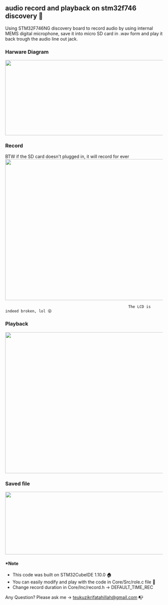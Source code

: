 ## audio record and playback on stm32f746 discovery 📝  
Using STM32F746NG discovery board to record audio by using internal MEMS digital microphone, save it into micro SD card in .wav form and play it back trough the audio line out jack.

### Harware Diagram
<img src="https://github.com/tzf230201/Record_Playback-32F746GDISCOVERY/blob/main/picture/hardware%20diagram.jpg" height="240" width="680" >

### Record
BTW if the SD card doesn't plugged in, it will record for ever
<img src="https://github.com/tzf230201/Record_Playback-32F746GDISCOVERY/blob/main/picture/recording.jpg" height="450" width="680" >

                                                           The LCD is indeed broken, lol 😝

### Playback
<img src="https://github.com/tzf230201/Record_Playback-32F746GDISCOVERY/blob/main/picture/playing.jpg" height="450" width="680" >

### Saved file
<img src="https://github.com/tzf230201/Record_Playback-32F746GDISCOVERY/blob/main/picture/wav%20file.png" height="200" width="680" >


#### *Note
- This code was built on STM32CubeIDE 1.10.0 🏠
- You can easily modify and play with the code in Core/Src/role.c file 🚀
- Change record duration in Core/Inc/record.h -> DEFAULT_TIME_REC



Any Question? Please ask me -> teukuzikrifatahillah@gmail.com 📭
